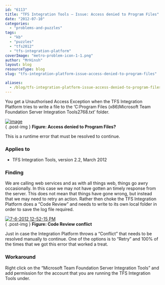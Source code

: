 ```yaml
---
id: "6113"
title: "TFS Integration Tools – Issue: Access denied to Program Files"
date: "2012-07-10"
categories:
  - "problems-and-puzzles"
tags:
  - "kb"
  - "puzzles"
  - "tfs2012"
  - "tfs-integration-platform"
coverImage: "metro-problem-icon-1-1.png"
author: "MrHinsh"
layout: blog
resourceType: blog
slug: "tfs-integration-platform-issue-access-denied-to-program-files"

aliases:
  - /blog/tfs-integration-platform-issue-access-denied-to-program-files
---
```


You get a Unauthorised Access Exception when the TFS Integration Platform tries to write a file to the ‘C:Program Files (x86)Microsoft Team Foundation Server Integration Tools2768.txt’ folder.

[![image](images/image_thumb9.png "image")](http://vsalm.blob.core.windows.net/blog-store/files/2012/07/image9.png)  
{ .post-img }
**Figure: Access denied to Program Files?**

This is a runtime error that must be resolved to continue.

### Applies to

- TFS Integration Tools, version 2.2, March 2012

### Finding

We are calling web services and as with all things web, things go awry occasionally. In this case we may not have gotten an timely response from the server. This does not mean that things have gone wrong, but instead that we may need to retry an action. Rather then choke the TFS Integration Platform does a “Code Review” and needs to write to its own local folder in order to save the log file required.

[![7-6-2012 12-52-15 PM](images/7-6-2012-12-52-15-PM_thumb.png "7-6-2012 12-52-15 PM")](http://vsalm.blob.core.windows.net/blog-store/files/2012/07/7-6-2012-12-52-15-PM.png)  
{ .post-img }
**Figure: Code Review conflict**

Just in case the Integration Platform throws a “Conflict” that needs to be resolved manually to continue. One of the options is to “Retry” and 100% of the times that we got this error that worked a treat.

### Workaround

Right click on the “Microsoft Team Foundation Server Integration Tools” and add permission for the account that you are running the TFS Integration Tools under.


